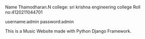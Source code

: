Name Thamodharan.N
college: sri krishna engineering college 
Roll no:4120211044701

username:admin 
password:admin 

This is a Music Website made with Python Django Framework.
